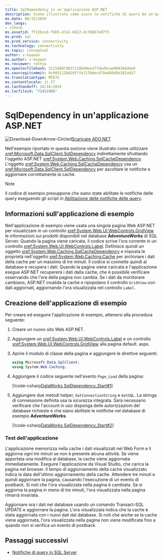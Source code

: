 ```yaml
---
title: SqlDependency in un'applicazione ASP.NET
description: Viene illustrato come usare le notifiche di query da un'applicazione ASP.NET.
ms.date: 08/15/2019
dev_langs:
- csharp
ms.assetid: ff226ce3-f6b5-47a1-8d22-dc78b67e07f5
ms.prod: sql
ms.prod_service: connectivity
ms.technology: connectivity
ms.topic: conceptual
author: v-kaywon
ms.author: v-kaywon
ms.reviewer: rothja
ms.openlocfilehash: 2115d087d837118b99ee3ffded9cae0003b6d4e0
ms.sourcegitcommit: 9c993112842dfffe7176decd79a885dbb192a927
ms.translationtype: MTE75
ms.contentlocale: it-IT
ms.lasthandoff: 10/16/2019
ms.locfileid: "72451966"
---
```

# <a name="sqldependency-in-an-aspnet-application"></a>SqlDependency in un'applicazione ASP.NET

![Download-DownArrow-Circled](../../../ssdt/media/download.png)[Scaricare ADO.NET](../../sql-connection-libraries.md#anchor-20-drivers-relational-access)

Nell'esempio riportato in questa sezione viene illustrato come utilizzare <xref:Microsoft.Data.SqlClient.SqlDependency> indirettamente sfruttando l'oggetto ASP.NET <xref:System.Web.Caching.SqlCacheDependency>. L'oggetto <xref:System.Web.Caching.SqlCacheDependency> usa un <xref:Microsoft.Data.SqlClient.SqlDependency> per ascoltare le notifiche e aggiornare correttamente la cache.  
  
> [!NOTE]
>  Il codice di esempio presuppone che siano state abilitate le notifiche delle query eseguendo gli script in [Abilitazione delle notifiche delle query](enable-query-notifications.md).  
  
## <a name="about-the-sample-application"></a>Informazioni sull'applicazione di esempio  
Nell'applicazione di esempio viene usata una singola pagina Web ASP.NET per visualizzare in un controllo <xref:System.Web.UI.WebControls.GridView> le informazioni sui prodotti disponibili nel database **AdventureWorks** di SQL Server. Quando la pagina viene caricata, il codice scrive l'ora corrente in un controllo <xref:System.Web.UI.WebControls.Label>. Definisce quindi un oggetto <xref:System.Web.Caching.SqlCacheDependency> e imposta le proprietà nell'oggetto <xref:System.Web.Caching.Cache> per archiviare i dati della cache per un massimo di tre minuti. Il codice si connette quindi al database e recupera i dati. Quando la pagina viene caricata e l'applicazione esegue ASP.NET recupererà i dati dalla cache, che è possibile verificare osservando che l'ora della pagina non cambia. Se i dati da monitorare cambiano, ASP.NET invalida la cache e ripopolano il controllo `GridView` con dati aggiornati, aggiornando l'ora visualizzata nel controllo `Label`.  
  
## <a name="creating-the-sample-application"></a>Creazione dell'applicazione di esempio  
Per creare ed eseguire l'applicazione di esempio, attenersi alla procedura seguente:  
  
1. Creare un nuovo sito Web ASP.NET.  
  
2. Aggiungere un <xref:System.Web.UI.WebControls.Label> e un controllo <xref:System.Web.UI.WebControls.GridView> alla pagina default. aspx.  
  
3. Aprire il modulo di classe della pagina e aggiungere le direttive seguenti:  
  
    ```csharp  
    using Microsoft.Data.SqlClient;  
    using System.Web.Caching;  
    ```  
  
4. Aggiungere il codice seguente nell'evento `Page_Load` della pagina:  
  
    [!code-csharp[DataWorks SqlDependency_Start#1](~/../sqlclient/doc/samples/SqlDependency_Start.cs#1)]
  
5. Aggiungere due metodi helper, `GetConnectionString` e `GetSQL`. La stringa di connessione definita usa la sicurezza integrata. Sarà necessario verificare che l'account in uso disponga delle autorizzazioni del database richieste e che siano abilitate le notifiche nel database di esempio **AdventureWorks**.
  
    [!code-csharp[DataWorks SqlDependency_Start#2](~/../sqlclient/doc/samples/SqlDependency_Start.cs#2)]
  
### <a name="testing-the-application"></a>Test dell'applicazione  
L'applicazione memorizza nella cache i dati visualizzati nel Web Form e li aggiorna ogni tre minuti se non è presente alcuna attività. Se viene apportata una modifica al database, la cache viene aggiornata immediatamente. Eseguire l'applicazione da Visual Studio, che carica la pagina nel browser. Il tempo di aggiornamento della cache visualizzato indica la data dell'ultimo aggiornamento della cache. Attendere tre minuti e quindi aggiornare la pagina, causando l'esecuzione di un evento di postback. Si noti che l'ora visualizzata nella pagina è cambiata. Se si aggiorna la pagina in meno di tre minuti, l'ora visualizzata nella pagina rimarrà invariata.  
  
Aggiornare ora i dati nel database usando un comando Transact-SQL UPDATE e aggiornare la pagina. L'ora visualizzata indica che la cache è stata aggiornata con i nuovi dati dal database. Si noti che anche se la cache viene aggiornata, l'ora visualizzata nella pagina non viene modificata fino a quando non si verifica un evento di postback.  
  
## <a name="next-steps"></a>Passaggi successivi
- [Notifiche di query in SQL Server](query-notifications-sql-server.md)
